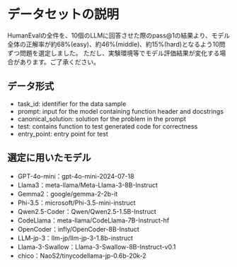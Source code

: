 # データセットの説明
HumanEvalの全件を、10個のLLMに回答させた際のpass@1の結果より、モデル全体の正解率が約68%(easy)、約46%(middle)、約15%(hard)となるよう10問ずつ問題を選定しました。
ただし、実験環境等でモデル評価結果が変化する場合があります。ご了承ください。

## データ形式
- task_id: identifier for the data sample
- prompt: input for the model containing function header and docstrings
- canonical_solution: solution for the problem in the prompt
- test: contains function to test generated code for correctness
- entry_point: entry point for test

## 選定に用いたモデル

- GPT-4o-mini：gpt-4o-mini-2024-07-18
- Llama3：meta-llama/Meta-Llama-3-8B-Instruct
- Gemma2：google/gemma-2-2b-it
- Phi-3.5：microsoft/Phi-3.5-mini-instruct
- Qwen2.5-Coder：Qwen/Qwen2.5-1.5B-Instruct
- CodeLlama：meta-llama/CodeLlama-7B-Instruct-hf
- OpenCoder：infly/OpenCoder-8B-Instuct
- LLM-jp-3：llm-jp/llm-jp-3-1.8b-instruct
- Llama-3-Swallow：Llama-3-Swallow-8B-Instruct-v0.1
- chico：NaoS2/tinycodellama-jp-0.6b-20k-2
